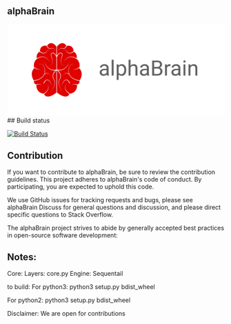 ## alphaBrain
<div align="center">
  <img src="bg.png">
</div>
## Build status

[![Build Status](https://travis-ci.org/LeonHillmann/alphabrain.svg?branch=master)](https://travis-ci.org/LeonHillmann/alphabrain)

## Contribution
If you want to contribute to alphaBrain, be sure to review the contribution guidelines. This project adheres to alphaBrain's code of conduct. By participating, you are expected to uphold this code.

We use GitHub issues for tracking requests and bugs, please see alphaBrain Discuss for general questions and discussion, and please direct specific questions to Stack Overflow.

The alphaBrain project strives to abide by generally accepted best practices in open-source software development:


## Notes: 
Core: Layers: core.py
Engine: Sequentail

to build: 
For python3:
python3 setup.py bdist_wheel

For python2: 
python3 setup.py bdist_wheel

Disclaimer: 
We are open for contributions



